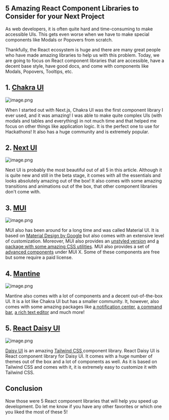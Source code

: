 ## 5 Amazing React Component Libraries to Consider for your Next Project

As web developers, it is often quite hard and time-consuming to make accessible UIs. This gets even worse when we have to make special components like Modals or Popovers from scratch.

Thankfully, the React ecosystem is huge and there are many great people who have made amazing libraries to help us with this problem. Today, we are going to focus on React component libraries that are accessible, have a decent base style, have good docs, and come with components like Modals, Popovers, Tooltips, etc.

## 1. [Chakra UI](https://chakra-ui.com/)

![image.png](https://cdn.hashnode.com/res/hashnode/image/upload/v1652085007803/QbhtHwWIY.png)

When I started out with Next.js, Chakra UI was the first component library I ever used, and it was amazing! I was able to make quite complex UIs (with modals and tables and everything) in not much time and that helped me focus on other things like application logic. It is the perfect one to use for Hackathons! It also has a huge community and is extremely popular.

## 2. [Next UI](https://nextui.org/)

![image.png](https://cdn.hashnode.com/res/hashnode/image/upload/v1652085218540/wVFj0gDd1.png)

Next UI is probably the most beautiful out of all 5 in this article. Although it is quite new and still in the beta stage, it comes with all the essentials and looks absolutely amazing out of the box! It also comes with some amazing transitions and animations out of the box, that other component libraries don't come with.

## 3. [MUI](https://mui.com/)

![image.png](https://cdn.hashnode.com/res/hashnode/image/upload/v1652085809008/yXZ8rAykw.png)

MUI also has been around for a long time and was called Material UI. It is based on [Material Design by Google](https://material.io/) but also comes with an extensive level of customization. Moreover, MUI also provides an [unstyled version](https://mui.com/base/getting-started/installation/) and [a package with some amazing CSS utilities](https://mui.com/system/basics/). MUI also provides a set of [advanced components](https://mui.com/x/advanced-components/) under MUI X. Some of these components are free but some require a paid license.

## 4. [Mantine](https://mantine.dev/)

![image.png](https://cdn.hashnode.com/res/hashnode/image/upload/v1652087017990/V0lwKr61B.png)

Mantine also comes with a lot of components and a decent out-of-the-box UI. It is a lot like Chakra UI but has a smaller community. It, however, also comes with some amazing packages like [a notification center](https://mantine.dev/others/notifications/), [a command bar](https://mantine.dev/others/spotlight/), [a rich text editor](https://mantine.dev/others/rte/) and much more!

## 5. [React Daisy UI](https://react.daisyui.com/)

![image.png](https://cdn.hashnode.com/res/hashnode/image/upload/v1652088634825/dYUJWf7_n.png)

[Daisy UI](https://daisyui.com/) is an amazing [Tailwind CSS ](https://tailwindcss.com/) component library. React Daisy UI is React component library for Daisy UI. It comes with a huge number of themes out of the box and a lot of components as well. As it is based on Tailwind CSS and comes with it, it is extremely easy to customize it with Tailwind CSS.

## Conclusion
Now those were 5 React component libraries that will help you speed up development. Do let me know if you have any other favorites or which one you liked the most of these 5!
